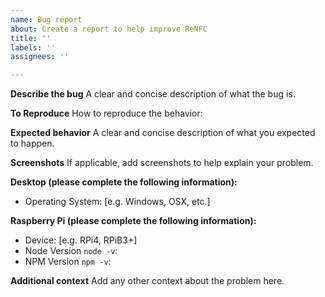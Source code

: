 ```yaml
---
name: Bug report
about: Create a report to help improve ReNFC
title: ''
labels: ''
assignees: ''

---
```


**Describe the bug**
A clear and concise description of what the bug is.

**To Reproduce**
How to reproduce the behavior:

**Expected behavior**
A clear and concise description of what you expected to happen.

**Screenshots**
If applicable, add screenshots to help explain your problem.

**Desktop (please complete the following information):**
 - Operating System: [e.g. Windows, OSX, etc.]

**Raspberry Pi (please complete the following information):**
 - Device: [e.g. RPi4, RPiB3+]
 - Node Version `node -v`: 
 - NPM Version `npm -v`:

**Additional context**
Add any other context about the problem here.
